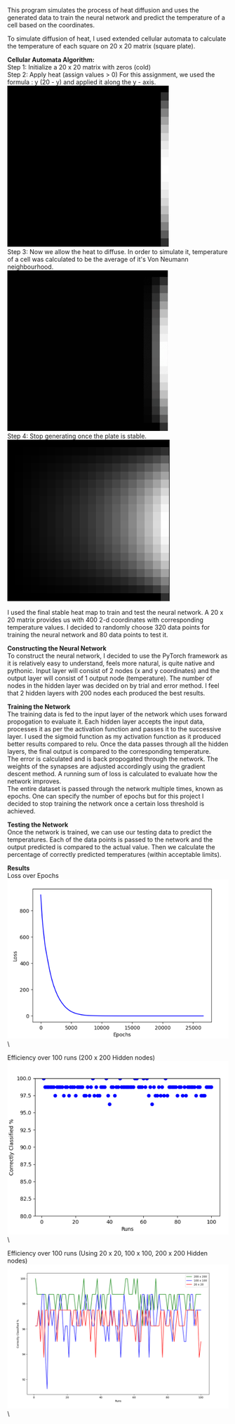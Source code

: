 This program simulates the process of heat diffusion and uses the generated data to train the neural network and predict the temperature of a cell based on the coordinates.

To simulate diffusion of heat, I used extended cellular automata to calculate the temperature of each square on 20 x 20 matrix (square plate).

**Cellular Automata Algorithm:**\
Step 1: Initialize a 20 x 20 matrix with zeros (cold)\
Step 2: Apply heat (assign values $>$ 0) For this assignment, we used the formula : y (20 - y) and applied it along the y - axis.\
![Initial Heat Map](https://github.com/Sharvilpr23/Heat-Prediction-Neural-Network/blob/master/media/initial_heatmap.png)\
Step 3: Now we allow the heat to diffuse. In order to simulate it, temperature of a cell was calculated to be the average of it's Von Neumann neighbourhood.\
![](https://github.com/Sharvilpr23/Heat-Prediction-Neural-Network/blob/master/media/heatmapgeneration.gif)\
Step 4: Stop generating once the plate is stable.\
![Final Stable Heat Map](https://github.com/Sharvilpr23/Heat-Prediction-Neural-Network/blob/master/media/stable_heatmap.png)

I used the final stable heat map to train and test the neural network. A 20 x 20 matrix provides us with 400 2-d coordinates with corresponding temperature values. I decided  to randomly choose 320 data points for training the neural network and 80 data points to test it.

**Constructing the Neural Network**\
To construct the neural network, I decided to use the PyTorch framework as it is relatively easy to understand, feels more natural, is quite native and pythonic.
Input layer will consist of 2 nodes (x and y coordinates) and the output layer will consist of 1 output node (temperature). The number of nodes in the hidden layer was decided on by trial and error method. I feel that 2 hidden layers with 200 nodes each produced the best results. 

**Training the Network**\
The training data is fed to the input layer of the network which uses forward propogation to evaluate it. Each hidden layer accepts the input data, processes it as per the activation function and passes it to the successive layer. I used the sigmoid function as my activation function as it produced better results compared to relu. Once the data passes through all the hidden layers, the final output is compared to the corresponding temperature.\
The error is calculated and is back propogated through the network. The weights of the synapses are adjusted accordingly using the gradient descent method. A running sum of loss is calculated to evaluate how the network improves.\
The entire dataset is passed through the network multiple times, known as epochs. One can specify the number of epochs but for this project I decided to stop training the network once a certain loss threshold is achieved.

**Testing the Network**\
Once the network is trained, we can use our testing data to predict the temperatures. Each of the data points is passed to the network and the output predicted is compared to the actual value. Then we calculate the percentage of correctly predicted temperatures (within acceptable limits).

**Results**\
Loss over Epochs\
![Loss over Epochs](https://github.com/Sharvilpr23/Heat-Prediction-Neural-Network/blob/master/media/lossvepoch.png)\

Efficiency over 100 runs (200 x 200 Hidden nodes)\
![Efficiency over 100 runs](https://github.com/Sharvilpr23/Heat-Prediction-Neural-Network/blob/master/media/efficiencyover100runs.png)\

Efficiency over 100 runs (Using 20 x 20, 100 x 100, 200 x 200 Hidden nodes)\
![Efficiency over 100 runs](https://github.com/Sharvilpr23/Heat-Prediction-Neural-Network/blob/master/media/diffhiddennodes.png)\
